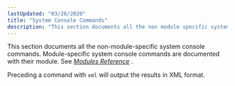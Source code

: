 ```yaml
---
lastUpdated: "03/26/2020"
title: "System Console Commands"
description: "This section documents all the non module specific system console commands Module specific system console commands are documented with their module See Chapter 14 Modules Reference Preceding a command with xml will output the results in XML format..."
---
```


This section documents all the non-module-specific system console commands. Module-specific system console commands are documented with their module. See [*Modules Reference*](/momentum/3/3-reference/3-reference-modules) .

Preceding a command with `xml` will output the results in XML format.
